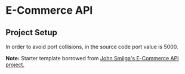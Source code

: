 # E-Commerce API

## Project Setup

In order to avoid port collisions, in the source code port value is 5000. 

**Note:** Starter template borrowed from [John Smilga's E-Commerce API project.](https://github.com/john-smilga/node-express-course/tree/main/10-e-commerce-api)
